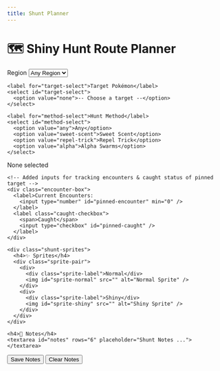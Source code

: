 ```yaml
---
title: Shunt Planner
---
```


# 🗺️ Shiny Hunt Route Planner

<div class="shunt-container">

  <div class="shunt-filters">
    <label for="region-select">Region</label>
    <select id="region-select">
      <option value="any">Any Region</option>
      <option value="kanto">Kanto</option>
      <option value="johto">Johto</option>
      <option value="hoenn">Hoenn</option>
      <option value="sinnoh">Sinnoh</option>
      <option value="unova">Unova</option>
    </select>

    <label for="target-select">Target Pokémon</label>
    <select id="target-select">
      <option value="none">-- Choose a target --</option>
    </select>

    <label for="method-select">Hunt Method</label>
    <select id="method-select">
      <option value="any">Any</option>
      <option value="sweet-scent">Sweet Scent</option>
      <option value="repel-trick">Repel Trick</option>
      <option value="alpha">Alpha Swarms</option>
    </select>
  </div>

  <div class="shunt-results" id="results">
    <!-- Filtered data will appear here -->
  </div>

  <div class="shunt-controls">
    <div id="pinned-target">None selected</div>

    <!-- Added inputs for tracking encounters & caught status of pinned target -->
    <div class="encounter-box">
      <label>Current Encounters:
        <input type="number" id="pinned-encounter" min="0" />
      </label>
      <label class="caught-checkbox">
        <span>Caught</span>
        <input type="checkbox" id="pinned-caught" />
      </label>
    </div>

    <div class="shunt-sprites">
      <h4>✨ Sprites</h4>
      <div class="sprite-pair">
        <div>
          <div class="sprite-label">Normal</div>
          <img id="sprite-normal" src="" alt="Normal Sprite" />
        </div>
        <div>
          <div class="sprite-label">Shiny</div>
          <img id="sprite-shiny" src="" alt="Shiny Sprite" />
        </div>
      </div>
    </div>

    <h4>📝 Notes</h4>
    <textarea id="notes" rows="6" placeholder="Shunt Notes ..."></textarea>
<div class="notes-actions">
  <button id="save-notes-btn">Save Notes</button>
  <button id="clear-notes-btn">Clear Notes</button>
</div>
  </div>

</div>

<script src="/many/assets/js/utilities/sp/shunt-planner.js"></script>
<link rel="stylesheet" href="/many/assets/css/utilities/shunt-planner.css">
<script src="https://cdnjs.cloudflare.com/ajax/libs/html2pdf.js/0.10.1/html2pdf.bundle.min.js"></script>


<script>
function syncColumnHeights() {
  const container = document.querySelector('.shunt-container');
  const filters = container.querySelector('.shunt-filters');
  const results = container.querySelector('.shunt-results');
  const controls = container.querySelector('.shunt-controls');

  // Reset heights
  filters.style.height = '';
  results.style.maxHeight = '';

  // Get height of the right column
  const targetHeight = controls.offsetHeight;

  // Sync heights
  filters.style.height = `${targetHeight}px`;
  results.style.maxHeight = `${targetHeight}px`;
}

window.addEventListener('load', syncColumnHeights);
window.addEventListener('resize', syncColumnHeights);
</script>

